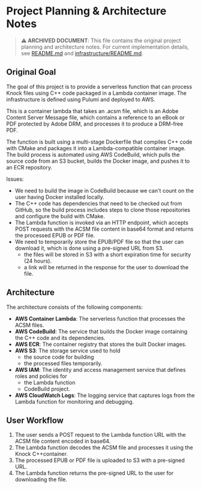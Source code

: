 # Project Planning & Architecture Notes

> **⚠️ ARCHIVED DOCUMENT**: This file contains the original project planning and architecture notes. For current implementation details, see [README.md](README.md) and [infrastructure/README.md](infrastructure/README.md).

## Original Goal

The goal of this project is to provide a serverless function that can process Knock files using C++ code packaged in a Lambda container image. The infrastructure is defined using Pulumi and deployed to AWS.

This is a container lambda that takes an .acsm file, which is an Adobe Content Server Message file, which contains a reference to an eBook or PDF protected by Adobe DRM, and processes it to produce a DRM-free PDF.

The function is built using a multi-stage Dockerfile that compiles C++ code with CMake and packages it into a Lambda-compatible container image. The build process is automated using AWS CodeBuild, which pulls the source code from an S3 bucket, builds the Docker image, and pushes it to an ECR repository.

Issues:

- We need to build the image in CodeBuild because we can't count on the user having Docker installed locally.
- The C++ code has dependencies that need to be checked out from GitHub, so the build process includes steps to clone those repositories and configure the build with CMake.
- The Lambda function is invoked via an HTTP endpoint, which accepts POST requests with the ACSM file content in base64 format and returns the processed EPUB or PDF file.
- We need to temporarily store the EPUB/PDF file so that the user can download it, which is done using a pre-signed URL from S3.
  - the files will be stored in S3 with a short expiration time for security (24 hours).
  - a link will be returned in the response for the user to download the file.

## Architecture

The architecture consists of the following components:

- **AWS Container Lambda**: The serverless function that processes the ACSM files.
- **AWS CodeBuild**: The service that builds the Docker image containing the C++ code and its dependencies.
- **AWS ECR**: The container registry that stores the built Docker images.
- **AWS S3**: The storage service used to hold
  - the source code for building
  - the processed files temporarily.
- **AWS IAM**: The identity and access management service that defines roles and policies for
  - the Lambda function
  - CodeBuild project.
- **AWS CloudWatch Logs**: The logging service that captures logs from the Lambda function for monitoring and debugging.

## User Workflow

1. The user sends a POST request to the Lambda function URL with the ACSM file content encoded in base64.
2. The Lambda function decodes the ACSM file and processes it using the Knock C++container.
3. The processed EPUB or PDF file is uploaded to S3 with a pre-signed URL.
4. The Lambda function returns the pre-signed URL to the user for downloading the file.
